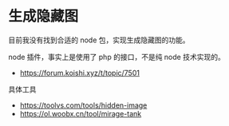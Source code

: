 # 生成隐藏图

目前我没有找到合适的 node 包，实现生成隐藏图的功能。

node 插件，事实上是使用了 php 的接口，不是纯 node 技术实现的。

- https://forum.koishi.xyz/t/topic/7501

具体工具

- https://toolvs.com/tools/hidden-image
- https://ol.woobx.cn/tool/mirage-tank
